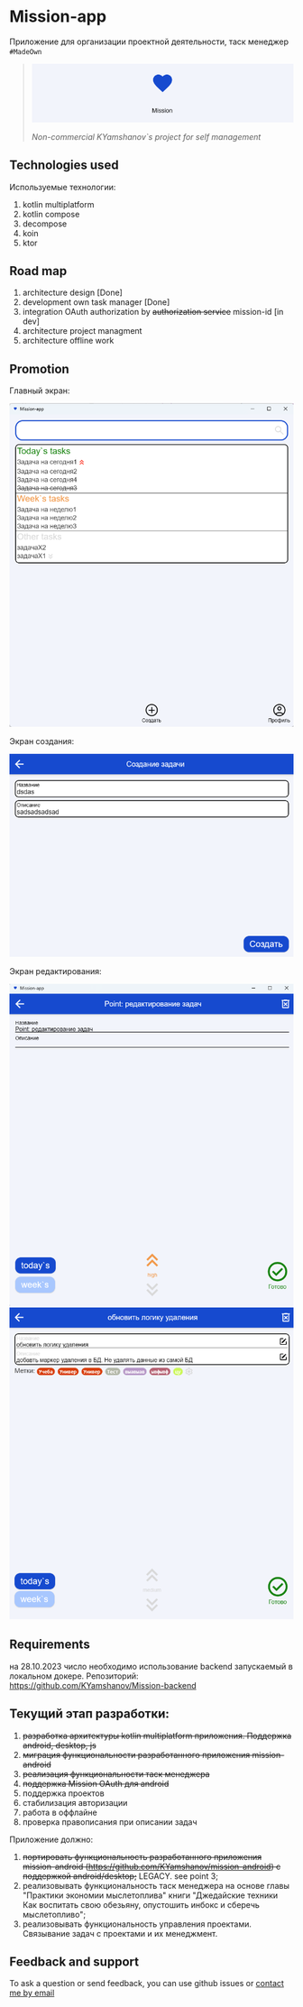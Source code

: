 # Mission-app 
Приложение для организации проектной деятельности, таск менеджер `#MadeOwn`

> ![application logo](./images/logo.png)
> 
> _Non-commercial KYamshanov`s project for self management_

## Technologies used

Используемые технологии:
1) kotlin multiplatform 
2) kotlin compose
3) decompose
4) koin
5) ktor

## Road map

1) architecture design [Done]
2) development own task manager [Done]
3) integration OAuth authorization by ~~authorization service~~ mission-id [in dev]
4) architecture project managment
5) architecture offline work

## Promotion

Главный экран:

![main screen](./images/main-screen.png)

Экран создания:

![creation screen](./images/creation.png)

Экран редактирования:

![editing screen](./images/editing.png)
![editing screen-2](./images/editing-new.png)

## Requirements
на 28.10.2023 число необходимо использование backend запускаемый в локальном докере. Репозиторий: https://github.com/KYamshanov/Mission-backend  

## Текущий этап разработки: 
1) ~~разработка архитектуры kotlin multiplatform приложения. Поддержка android, desktop, js~~
2) ~~миграция функциональности разработанного приложения mission-android~~
3) ~~реализация функциональности таск менеджера~~
4) ~~поддержка Mission OAuth для android~~
5) поддержка проектов
6) стабилизация авторизации
7) работа в оффлайне
8) проверка правописания при описании задач

Приложение должно:
1) ~~портировать функциональность разработанного приложения mission-android (https://github.com/KYamshanov/mission-android) с поддержкой android/desktop;~~ LEGACY. see point 3;
2) реализовывать функциональность таск менеджера на основе главы "Практики экономии мыслетоплива" книги "Джедайские техники Как воспитать свою обезьяну, опустошить инбокс и сберечь мыслетопливо";
3) реализовывать функциональность управления проектами. Связывание задач с проектами и их менеджмент.


## Feedback and support
To ask a question or send feedback, you can use github issues or [contact me by email](mailto:kyamshanov@vk.ru)
